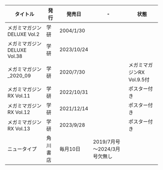 | タイトル | 発行 | 発売日 | - | 状態 |
| ---- | ---- | ---- | ---- | ---- |
| メガミマガジンDELUXE Vol.2 | 学研 | 2004/1/30 |  |  |
| メガミマガジンDELUXE Vol.38 | 学研 | 2023/10/24 |  |  |
| メガミマガジン_2020_09 | 学研 | 2020/7/30 |  | メガミマガジンRX Vol.9.5付 |
| メガミマガジンRX Vol.11 | 学研 | 2022/10/31 |  | ポスター付き |
| メガミマガジンRX Vol.12 | 学研 | 2021/12/14 |  | ポスター付き |
| メガミマガジンRX Vol.13 | 学研 | 2023/9/28 |  | ポスター付き |
| ニュータイプ | 角川書店 | 毎月10日 | 2019/7月号～2024/3月号欠無し |  |
